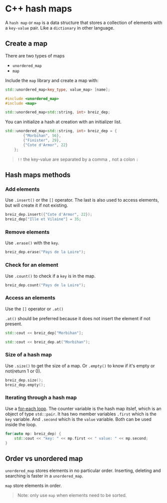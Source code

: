 # C++ hash maps

A `hash map` or `map` is a data structure that stores a collection of elements with a
`key-value` pair. Like a `dictionary` in other language.

## Create a map

There are two types of maps

- `unordered_map`
- `map`

Include the `map` library and create a map with:

```cpp
std::unordered_map<key_type, value_map> [name];
```

```cpp
#include <unordered_map>
#include <map>

std::unordered_map<std::string, int> breiz_dep;
```
You can initialize a hash at creation with an initializer list.

```cpp
std::unordered_map<std::string, int> breiz_dep = {
        {"Morbihan", 56},
        {"Finister", 29},
        {"Cote d'Armor", 22}
    };
```
>`!!` the key-value are separated by a comma `,` not a colon `:`

## Hash maps methods

### Add elements

Use `.insert()` or the `[]` operator. The last is also used to access elements,
but will create it if not existing.

```cpp
breiz_dep.insert({"Cote d'Armor", 22});
breiz_dep["Ille et Vilaine"] = 35;
```
### Remove elements

Use `.erase()` with the `key`.

```cpp
breiz_dep.erase("Pays de la Loire");
```

### Check for an element

Use `.count()` to check if a `key` is in the map.

```cpp
breiz_dep.count("Pays de la Loire");
```
### Access an elements

Use the `[]` operator or `.at()`

`.at()` should be preferred because it does not insert the element if not present.

```cpp
std::cout << breiz_dep["Morbihan"];

std::cout << breiz_dep.at("Morbihan");
```

### Size of a hash map

Use `.size()` to get the size of a map.
Or `.empty()` to know if it's empty or not(return 1 or 0).

```cpp
breiz_dep.size();
breiz_dep.empty();
```

### Iterating through a hash map

Use a [for-each loop](c++_loops#for-each).
The counter variable is the hash map itslef, which is an object of type `std::pair`.
It has two member variables `.first` which is the `key` variable. And `.second` 
which is the `value` variable. Both can be used inside the loop.

```cpp
for(auto mp: breiz_dep) {
    std::cout << "key: " << mp.first << " value: " << mp.second;
}
```

## Order vs unordered map

`unordered_map` stores elements in no particular order.
Inserting, deleting and searching is faster in a `unordered_map`.  

`map` store elements in order.  

>Note: only use `map` when elements need to be sorted.
